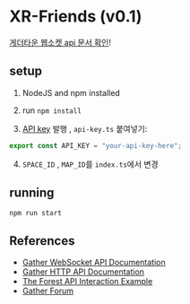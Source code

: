 # XR-Friends (v0.1)

[게더타운 웹소켓 api 문서 확인](https://gathertown.notion.site/Gather-Websocket-API-bf2d5d4526db412590c3579c36141063)!

## setup

1. NodeJS and npm installed

2. run `npm install`

3. [API key](https://app.gather.town/apikeys) 발행 , `api-key.ts` 붙여넣기:

```js
export const API_KEY = "your-api-key-here";
```

4. `SPACE_ID` , `MAP_ID`를 `index.ts`에서 변경


## running

`npm run start`


## References

* [Gather WebSocket API Documentation](https://gathertown.notion.site/Gather-Websocket-API-bf2d5d4526db412590c3579c36141063)
* [Gather HTTP API Documentation](https://www.notion.so/Gather-HTTP-API-3bbf6c59325f40aca7ef5ce14c677444)
* [The Forest API Interaction Example](https://github.com/gathertown/the-forest)
* [Gather Forum](https://forum.gather.town/c/developers/api-questions/9)